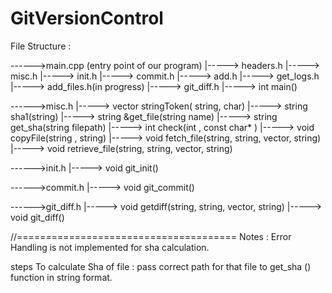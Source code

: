 # GitVersionControl


File Structure :

------>main.cpp (entry point of our program)
		|-----> headers.h
		|-----> misc.h
		|-----> init.h
		|-----> commit.h
		|-----> add.h 
		|-----> get_logs.h
		|-----> add_files.h(in progress)
		|-----> git_diff.h
		|-----> int main() 




------>misc.h
		|-----> vector<string> stringToken( string, char)
		|-----> string sha1(string)
		|-----> string &get_file(string name)
		|----->	string get_sha(string filepath) 
		|-----> int check(int , const char* )
		|-----> void copyFile(string , string)
		|-----> void fetch_file(string, string, vector<string>, string)
		|-----> void retrieve_file(string, string, vector<string>, string)

------>init.h
		|-----> void git_init()


------>commit.h
		|-----> void git_commit()

------>git_diff.h
		|-----> void getdiff(string, string, vector<string>, string)
		|----->	void git_diff()	


//======================================
Notes : Error Handling is not implemented for sha calculation.

steps To calculate Sha of file : pass correct path for that file to get_sha () function in string format.
